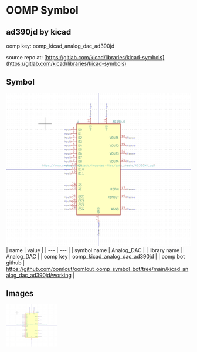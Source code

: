 # OOMP Symbol  
## ad390jd  by kicad  
  
oomp key: oomp_kicad_analog_dac_ad390jd  
  
source repo at: [https://gitlab.com/kicad/libraries/kicad-symbols](https://gitlab.com/kicad/libraries/kicad-symbols)  
## Symbol  
  
[![working.png](working_600.png)](working.png)  
| name | value | 
| --- | --- | 
| symbol name | Analog_DAC | 
| library name | Analog_DAC | 
| oomp key | oomp_kicad_analog_dac_ad390jd | 
| oomp bot github | https://github.com/oomlout/oomlout_oomp_symbol_bot/tree/main/kicad_analog_dac_ad390jd/working | 
## Images  
  
[![working.png](working_140.png)](working.png)  
